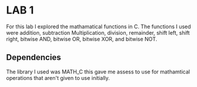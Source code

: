 # LAB 1
For this lab I explored the mathamatical functions in C. The functions I used were addition, subtraction Multiplication, division, remainder, shift left, shift right, bitwise AND, bitwise OR, bitwise XOR, and bitwise NOT.

## Dependencies
The library I used was MATH_C this gave me assess to use for mathamtical operations that aren't given to use initially. 
